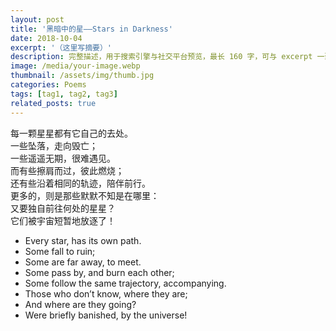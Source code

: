```yaml
---
layout: post
title: '黑暗中的星——Stars in Darkness'
date: 2018-10-04
excerpt: '（这里写摘要）'
description: 完整描述，用于搜索引擎与社交平台预览，最长 160 字，可与 excerpt 一致
image: /media/your-image.webp
thumbnail: /assets/img/thumb.jpg
categories: Poems
tags: [tag1, tag2, tag3]
related_posts: true
---
```


每一颗星星都有它自己的去处。  
一些坠落，走向毁亡；  
一些遥遥无期，很难遇见。  
而有些擦肩而过，彼此燃烧；  
还有些沿着相同的轨迹，陪伴前行。  
更多的，则是那些默默不知是在哪里：  
又要独自前往何处的星星？  
它们被宇宙短暂地放逐了！

- Every star, has its own path.
- Some fall to ruin;
- Some are far away, to meet.
- Some pass by, and burn each other;
- Some follow the same trajectory, accompanying.
- Those who don’t know, where they are;
- And where are they going?
- Were briefly banished, by the universe!